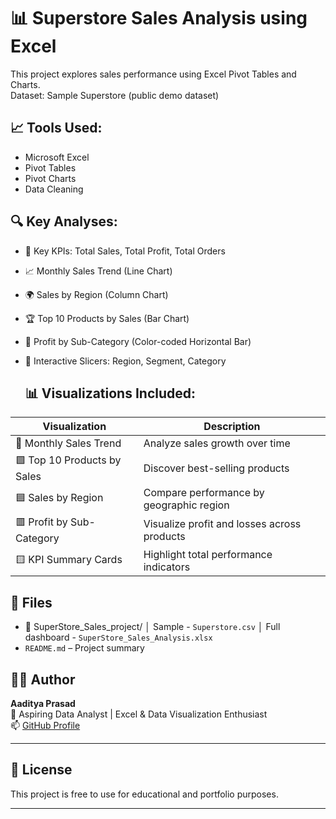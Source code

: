 # 📊 Superstore Sales Analysis using Excel

This project explores sales performance using Excel Pivot Tables and Charts.  
Dataset: Sample Superstore (public demo dataset)

## 📈 Tools Used:

- Microsoft Excel
- Pivot Tables
- Pivot Charts
- Data Cleaning

## 🔍 Key Analyses:

- 📌 Key KPIs: Total Sales, Total Profit, Total Orders
- 📈 Monthly Sales Trend (Line Chart)
- 🌍 Sales by Region (Column Chart)
- 🏆 Top 10 Products by Sales (Bar Chart)
- 💸 Profit by Sub-Category (Color-coded Horizontal Bar)
- 🔘 Interactive Slicers: Region, Segment, Category

  ## 📊 Visualizations Included:
  
| Visualization               | Description                                      |
|-----------------------------|--------------------------------------------------|
| 🔷 Monthly Sales Trend       | Analyze sales growth over time                  |
| 🟩 Top 10 Products by Sales  | Discover best-selling products                  |
| 🟦 Sales by Region           | Compare performance by geographic region        |
| 🟥 Profit by Sub-Category    | Visualize profit and losses across products     |
| 🟨 KPI Summary Cards         | Highlight total performance indicators          |


## 📁 Files
- 📂 SuperStore_Sales_project/
│   Sample - `Superstore.csv`
│   Full dashboard - `SuperStore_Sales_Analysis.xlsx`
- `README.md` – Project summary

## 👨‍💻 Author

**Aaditya Prasad**  
🎯 Aspiring Data Analyst | Excel & Data Visualization Enthusiast  
📫 [GitHub Profile](https://github.com/aaditya-data)

---

## 📎 License

This project is free to use for educational and portfolio purposes.

---

